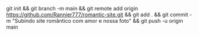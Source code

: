 git init && git branch -m main && git remote add origin https://github.com/Rannier777/romantic-site.git && git add . && git commit -m "Subindo site romântico com amor e nossa foto" && git push -u origin main
